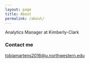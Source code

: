 ```yaml
---
layout: page
title: About
permalink: /about/
---
```


Analytics Manager at Kimberly-Clark

### Contact me

tobiamartens2016@u.northwestern.edu
